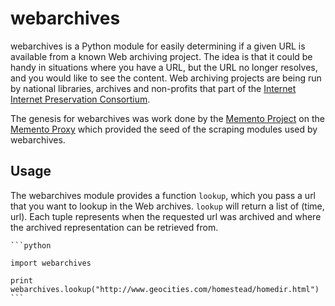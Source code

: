 webarchives
===========

webarchives is a Python module for easily determining if a given URL is 
available from a known Web archiving project. The idea is that it could be handy
in situations where you have a URL, but the URL no longer resolves, and you would like to see the content. Web archiving projects are being run by national 
libraries, archives and non-profits that part of the 
[Internet Internet Preservation Consortium](http://www.netpreserve.org/).

The genesis for webarchives was work done by the [Memento
Project](http://www.mementoweb.org/) on the [Memento
Proxy](http://www.mementoweb.org/tools/proxy/) which provided the seed of the
scraping modules used by webarchives.

Usage
-----

The webarchives module provides a function `lookup`, which you pass a url that 
you want to lookup in the Web archives. `lookup` will return a list of 
(time, url). Each tuple represents when the requested url was archived and 
where the archived representation can be retrieved from.

    ```python

    import webarchives

    print webarchives.lookup("http://www.geocities.com/homestead/homedir.html")
    ```

